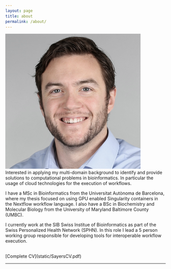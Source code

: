 ```yaml
---
layout: page
title: about
permalink: /about/
---
```


<img class="col one right" src="/img/kevin2.png">

<br/>
Interested in applying my multi-domain background to identify and provide solutions to computational problems in bioinformatics. 
In particular the usage of cloud technologies for the execution of workflows. 

I have a MSc in Bioinformatics from the Universitat Autònoma de Barcelona, where my thesis focused on using GPU enabled Singularity
containers in the Nextflow workflow language. I also have a BSc in Biochemistry and Molecular Biology from the University of Maryland Baltimore County (UMBC). 

I currently work at the SIB Swiss Institue of Bioinformatics as part of the Swiss Personalized Health Network (SPHN). In this role
I lead a 5 person working group responsible for developing tools for interoperable workflow execution. 

<br/>
[Complete CV](static/SayersCV.pdf)

<hr/>
<br/>
<span class="contacticon center">
	<a href="mailto:sayerskt@gmail.com"><i class="fa fa-envelope-square"></i></a>
	<a href="https://github.com/KevinSayers" target="_blank"><i class="fa fa-github-square"></i></a>
	<a href="https://www.linkedin.com/in/sayersk/" target="_blank"><i class="fa fa-linkedin-square"></i></a>
	<a href="https://twitter.com/KevinTSayers" target="_blank"><i class="fa fa-twitter-square"></i></a>
</span>
